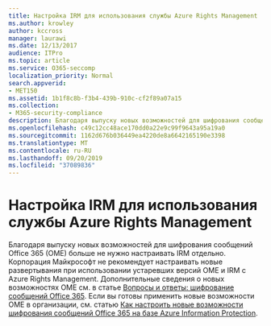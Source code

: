 ```yaml
---
title: Настройка IRM для использования службы Azure Rights Management
ms.author: krowley
author: kccross
manager: laurawi
ms.date: 12/13/2017
audience: ITPro
ms.topic: article
ms.service: O365-seccomp
localization_priority: Normal
search.appverid:
- MET150
ms.assetid: 1b1f8c8b-f3b4-439b-910c-cf2f89a07a15
ms.collection:
- M365-security-compliance
description: Благодаря выпуску новых возможностей для шифрования сообщений Office 365 (OME) больше не нужно настраивать IRM отдельно. Корпорация Майкрософт не рекомендует настраивать новые развертывания при использовании устаревших версий OME и IRM с Azure Rights Management. Дополнительные сведения о новых возможностях OME можно найти в статье вопросы и ответы по шифрованию сообщений в Office 365. Если вы готовы приступить к работе с новыми возможностями OME в вашей организации, ознакомьтесь со статьей Настройка новых возможностей шифрования сообщений Office 365, созданных на основе Azure Information Protection.
ms.openlocfilehash: c49c12cc48ace170dd0a22e9c99f9643a95a19a0
ms.sourcegitcommit: 1162d676b036449ea4220de8a6642165190e3398
ms.translationtype: MT
ms.contentlocale: ru-RU
ms.lasthandoff: 09/20/2019
ms.locfileid: "37089836"
---
```

# <a name="configure-irm-to-use-azure-rights-management"></a>Настройка IRM для использования службы Azure Rights Management

Благодаря выпуску новых возможностей для шифрования сообщений Office 365 (OME) больше не нужно настраивать IRM отдельно. Корпорация Майкрософт не рекомендует настраивать новые развертывания при использовании устаревших версий OME и IRM с Azure Rights Management. Дополнительные сведения о новых возможностях OME см. в статье [Вопросы и ответы: шифрование сообщений Office 365](https://support.office.com/article/0432dce9-d9b6-4e73-8a13-4a932eb0081e). Если вы готовы применить новые возможности OME в организации, см. статью [Как настроить новые возможности шифрования сообщений Office 365 на базе Azure Information Protection](https://support.office.com/article/7ff0c040-b25c-4378-9904-b1b50210d00e).
  

